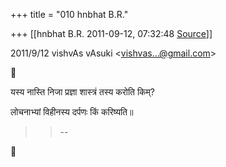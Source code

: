 +++
title = "010 hnbhat B.R."

+++
[[hnbhat B.R.	2011-09-12, 07:32:48 [Source](https://groups.google.com/g/samskrita/c/ESs_LTL4KTc)]]



  
  

2011/9/12 vishvAs vAsuki \<[vishvas...@gmail.com]()\>



यस्य नास्ति निजा प्रज्ञा शास्त्रं तस्य करोति किम्?

लोचनाभ्यां विहीनस्य दर्पणः किं करिष्यति॥

  

  



> 
> > 
> > --
> > 
> > 



